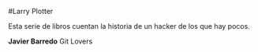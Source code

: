 #Larry Plotter

Esta serie de libros cuentan la historia de un hacker de los que hay pocos.

**Javier Barredo** Git Lovers

